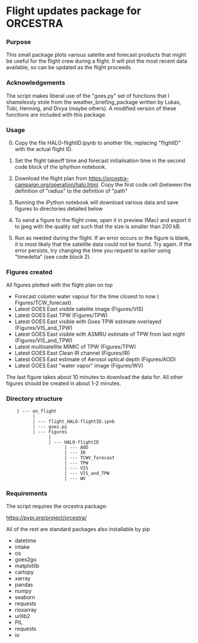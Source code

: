 # Flight updates package for ORCESTRA

### Purpose

This small package plots various satelite and forecast products that might be useful for the flight crew during a flight. It will plot the most recent data available, so can be updated as the flight proceeds.

### Acknowledgements

The script makes liberal use of the "goes.py" set of functions that I shamelessly stole from the weather_briefing_package written by Lukas, Tobi, Henning, and Divya (maybe others). A modified version of these functions are included with this package.


### Usage

0) Copy the file HALO-flightID.ipynb to another file, replacing "flightID" with the actual flight ID.

1) Set the flight takeoff time and forecast initialisation time in the second code block of the iphython notebook.

2) Download the flight plan from https://orcestra-campaign.org/operation/halo.html. Copy the first code cell (between the definition of "radius" to the defintion of "path" 

3) Running the iPython notebook will download various data and save figures to directories detailed below

4) To send a figure to the flight crew, open it in preview (Mac) and export it to jpeg with the quality set such that the size is smaller than 200 kB.

5) Run as needed during the flight. If an error occurs or the figure is blank, it is most likely that the satellite data could not be found. Try again. If the error persists, try changing the time you request to earlier using "timedelta" (see code block 2).


### Figures created

All figures plotted with the flight plan on top

- Forecast column water vapour for the time closest to now 	(	Figures/TCW_forecast)
- Latest GOES East visible satelite image 				(Figures/VIS)
- Latest GOES East TPW 							(Figures/TPW)
- Latest GOES East visible with Goes TPW estimate overlayed 		(Figures/VIS_and_TPW)
- Latest GOES East visible with ASMRU estimate of TPW from last night 	(Figures/VIS_and_TPW)
- Latest multisatellite MIMIC of TPW 					(Figures/TPW)
- Latest GOES East Clean IR channel					(Figures/IR)
- Latest GOES East estimate of Aerosol optical depth			(Figures/AOD)
- Latest GOES East "water vapor" image 					(Figures/WV)

The last figure takes about 10 minutes to download the data for. All other figures should be created in about 1-2 minutes.

### Directory structure


```
    | --- on_flight	
          |			
          | --- flight_HALO-flightID.ipnb	
          | --- goes.py 						
          | --- Figures			
    	        |
                | --- HALO-flightID			
                      | --- AOD			
                      | --- IR			
                      | --- TCWV_forecast	
                      | --- TPW			
                      | --- VIS			
                      | --- VIS_and_TPW		
                      | --- WV			

```

### Requirements


The script requires the orcestra package:

https://pypi.org/project/orcestra/


All of the rest are standard packages also installable by pip

- datetime		
- intake		
- os	 		
- goes2go			
- matplotlib		
- cartopy		
- xarray		
- pandas		
- numpy			
- seaborn		
- requests	
- rioxarray	
- urllib2
- PIL
- requests
- io




